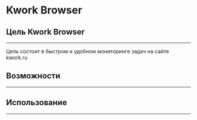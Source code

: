 # Kwork Browser


## Цель Kwork Browser
---------------------
Цель состоит в быстром и удобном мониторинге задач на сайте kwork.ru

## Возможности
----------


## Использование
--------